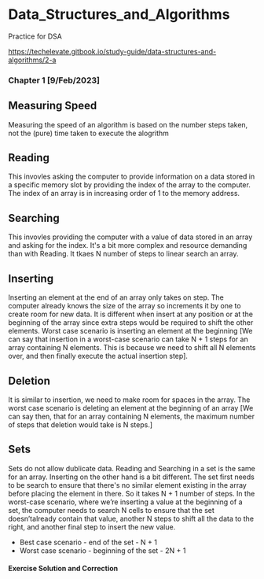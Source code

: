 # Data_Structures_and_Algorithms
Practice for DSA    

https://techelevate.gitbook.io/study-guide/data-structures-and-algorithms/2-a


### Chapter 1 [9/Feb/2023]  
## Measuring Speed 
Measuring the speed of an algorithm is based on the number steps taken, not the (pure) time taken to execute the alogrithm 

## Reading
This invovles asking the computer to provide information on a data stored in a specific memory slot by providing the index of the array to the computer. The index of an array is in increasing order of 1 to the memory address.

## Searching
This invovles providing the computer with a value of data stored in an array and asking for the index. It's a bit more complex and resource demanding than with Reading.
It tkaes N number of steps to linear search an array.

## Inserting
Inserting an element at the end of an array only takes on step. The computer already knows the size of the array so increments it by one to create room for new data.
It is different when insert at any position or at the beginning of the array since extra steps would be required to shift the other elements. 
Worst case scenario is inserting an element at the beginning 
[We can say that insertion in a worst-case scenario can take N + 1 steps for
an array containing N elements. This is because we need to shift all N elements
over, and then finally execute the actual insertion step].

## Deletion
It is similar to insertion, we need to make room for spaces in the array. The worst case scenario is deleting an element at the beginning of an array
[We can say then, that for an array containing N elements, the maximum number of steps that deletion would take is N steps.]

## Sets
Sets do not allow dublicate data. Reading and Searching in a set is the same for an array. Inserting on the other hand is a bit different. The set first needs to be search to ensure that there's no similar element existing in the array before placing the element in there. 
So it takes N + 1 number of steps.
In the worst-case scenario, where we’re inserting a value at the beginning of a set, the computer needs to search N cells to ensure that the set doesn’talready contain that value, another N steps to shift all the data to the right, and another final step to insert the new value.
- Best case scenario - end of the set - N + 1 
- Worst case scenario - beginning of the set - 2N + 1


#### Exercise Solution and Correction
